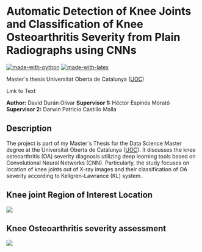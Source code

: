 # Automatic Detection of Knee Joints and Classification of Knee Osteoarthritis Severity from Plain Radiographs using CNNs

[![made-with-python](https://img.shields.io/badge/Coded%20with-Python-21496b.svg?style=for-the-badge&logo=Python)](https://www.python.org/) [![made-with-latex](https://img.shields.io/badge/Documented%20with-LaTeX-4c9843.svg?style=for-the-badge&logo=Latex)](https://www.latex-project.org/)

Master´s thesis Universitat Oberta de Catalunya ([UOC](http://uoc.edu "UOC"))

Link to Text

**Author:** David Durán Olivar
**Supervisor 1:** Héctor Espinós Morató
**Supervisor 2:** Darwin Patricio Castillo Malla

## Description
The project is part of my Master´s Thesis for the Data Science Master degree at the Universitat Oberta de Catalunya ([UOC](http://uoc.edu "UOC")). It discusses the knee osteoarthritis (OA) severity diagnosis utilizing deep learning tools based on Convolutional Neural Networks (CNN). Particularly, the study focuses on location of knee joints out of X-ray images and their classification of  OA severity according to Kellgren-Lawrance (KL) system.

## Knee joint Region of Interest Location
![](figs/xray+mask+pred+roi.png.png)

## Knee Osteoarthritis severity assessment
![](figs/gradCAM.png)
